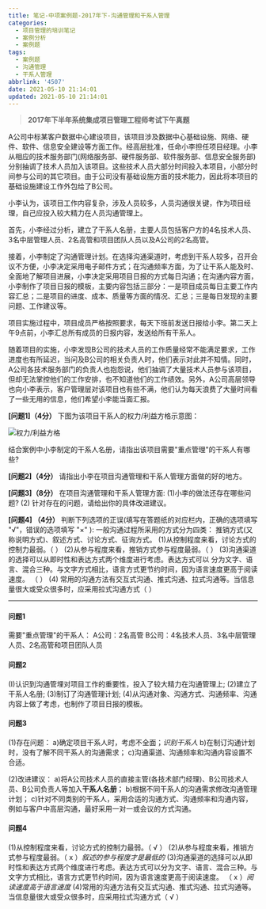 ```yaml
---
title: 笔记-中项案例题-2017年下-沟通管理和干系人管理
categories:
  - 项目管理的培训笔记
  - 案例分析
  - 案例题
tags:
  - 案例题
  - 沟通管理
  - 干系人管理
abbrlink: '4507'
date: 2021-05-10 21:14:01
updated: 2021-05-10 21:14:01
---
```


> **2017年下半年系统集成项目管理工程师考试下午真题**

A公司中标某客户数据中心建设项目，该项目涉及数据中心基础设施、网络、硬件、软件、信息安全建设等方面工作。经高层批准，任命小李担任项目经理。小李从相应的技术服务部门(网络服务部、硬件服务部、软件服务部、信息安全服务部)分别抽调了技术人员加入该项目。这些技术人员大部分时间投入本项目，小部分时间参与公司的其它项目。由于公司没有基础设施方面的技术能力，因此将本项目的基础设施建设工作外包给了B公司。

小李认为，该项目工作内容复杂，涉及人员较多，人员沟通很关键，作为项目经理，自己应投入较大精力在人员沟通管理上。

首先，小李经过分析，建立了干系人名册，主要人员包括客户方的4名技术人员、3名中层管理人员、2名高管和项目团队人员以及A公司的2名高管。

接着，小李制定了沟通管理计划。在选择沟通渠道时，考虑到干系人较多，召开会议不方便，小李决定采用电子邮件方式；在沟通频率方面，为了让干系人能及时、全面地了解项目进展，小李决定采用项目日报的方式每日沟通；在沟通内容方面，小李制作了项目日报的模板，主要内容包括三部分：一是项目成员每日主要工作内容汇总；二是项目的进度、成本、质量等方面的情况、汇总；三是每日发现的主要问题、工作建议等。

项目实施过程中，项目成员严格按照要求，每天下班前发送日报给小李。第二天上午9点前，小李汇总所有成员的日报内容，发送给所有干系人。

随着项目的实施，小李发现B公司的技术人员的工作质量经常不能满足要求，工作进度也有所延迟，当问及B公司的相关负责人时，他们表示对此并不知情。同时，A公司各技术服务部门的负责人也抱怨说，他们抽调了大量技术人员参与该项目，但却无法掌控他们的工作安排，也不知道他们的工作绩效。另外，A公司高层领导也向小李表示，客户管理层对该项目也有些不满，他们认为每天浪费了大量时间看了一些无用的信息，他们希望小李能当面汇报。

**[问题1]（4分）**
下图为该项目干系人的权力/利益方格示意图：

![权力/利益方格](https://cdn.zenwu.site/upload/pic/2021/20210511103459.png)

结合案例中小李制定的干系人名册，请指出该项目需要"重点管理"的干系人有哪些?

**[问题2]（4分）**
请指出小李在项目沟通管理和干系人管理方面做的好的地方。

**[问题3]（8分）**
在项目沟通管理和干系人管理方面:
(1)小李的做法还存在哪些问题?
(2) 针对存在的问题，请给出你的具体改进建议。

**[问题4] （4分）**
判断下列选项的正误(填写在答题纸的对应栏内，正确的选项填写  "√"，错误的选项填写 "×" ):
一般沟通过程所采用的方式分为四类： 推销方式(又称说明方式)、叙述方式、讨论方式、征询方式。
(1)从控制程度来看，讨论方式的控制力最弱。（  ）
(2)从参与程度来看，推销方式参与程度最弱。（  ）
(3)沟通渠道的选择可以从即时性和表达方式两个维度进行考虑。表达方式可以 分为文字、语言、混合三种。与文字方式相比，语言方式更节约时间，因为语言速度更高于阅读速度。    （  ）
(4) 常用的沟通方法有交互式沟通、推式沟通、拉式沟通等。当信息量很大或受众很多时，应采用拉式沟通方式（  ）

<!-- more -->

---

#### 问题1

需要"重点管理"的干系人：
A公司：2名高管
B公司：4名技术人员、3名中层管理人员、2名高管和项目团队人员

#### 问题2

(I)认识到沟通管埋对项目工作的重要性，投入了较大精力在沟通管理上;
(2)建立了干系人名册;
(3)制订了沟通管理计划;
(4)从沟通对象、沟通方式、沟通频率、沟通内容上做了考虑，也制作了项目日报的模板。

#### 问题3

(1)存在问题：
a)确定项目干系人时，考虑不全面；*识别干系人*
b)在制订沟通计划时，没有了解不同干系人的沟通需求；
c)沟通渠道、沟通频率和沟通内容设置不合适。

(2)改进建议：
a)将A公司技术人员的直接主管(各技术部门经理)、B公司技术人员、B公司负责人等加入**干系人名册**；
b)根据不同干系人的沟通需求修改沟通管理计划；
c)针对不同类别的干系人，采用合适的沟通方式、沟通频率和沟通内容，例如与客户中高层沟通，最好采用一对一或会议的方式沟通。

#### 问题4

(1)从控制程度来看，讨论方式的控制力最弱。（ √ ）
(2)从参与程度来看，推销方式参与程度最弱。（ x ）*叙述的参与程度才是最低的*
(3)沟通渠道的选择可以从即时性和表达方式两个维度进行考虑。表达方式可以分为文字、语言、混合三种。与文字方式相比，语言方式更节约时间，因为语言速度更高于阅读速度。 （ x ）*阅读速度高于语言速度*
(4)常用的沟通方法有交互式沟通、推式沟通、拉式沟通等。当信息量很大或受众很多时，应采用拉式沟通方式（ √ ）
